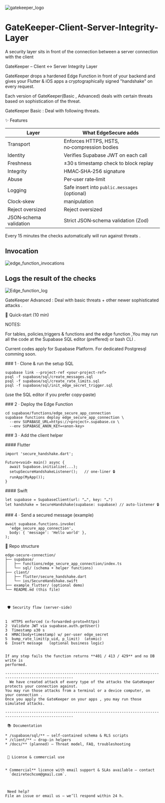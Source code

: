 
![gatekeeper_logo](https://github.com/user-attachments/assets/2d204146-e5e0-4304-ba9e-7531a914e850)




# GateKeeper-Client-Server-Integrity-Layer

A security layer sits in front of the connection between a server connection with the client

GateKeeper – Client ↔ Server Integrity Layer 

  GateKeeper drops a hardened Edge Function in front of your backend and gives your Flutter & iOS
apps a cryptographically signed "handshake" on every request.

Each version of GateKeeper(Basic , Advanced) deals with certain threats based on sophistication of the threat. 

  
GateKeeper Basic : Deal with following threats. 



 ✨ Features

| Layer         | What EdgeSecure adds                               |
| ------------- | -------------------------------------------------- |
| Transport | Enforces HTTPS, HSTS, no‑compression bodies        |
| Identity  | Verifies Supabase JWT on each call                 |
| Freshness | ±30 s timestamp check to block replay              |
| Integrity | HMAC‑SHA‑256 signature |
| Abuse     | Per‑user rate‑limit         |
| Logging   | Safe insert into `public.messages` (optional)      |
| Clock‑skew| manipulation  |
| Reject oversized | Reject oversized |
| JSON‑schema validation | Strict JSON‑schema validation (Zod) |



Every 15 minutes the checks automatically will run against threats .

## Invocation 

![edge_function_invocations](https://github.com/user-attachments/assets/490abb6c-d6f3-47bb-8c31-37e89d7037bc)


## Logs the result of the checks


![Edge_function_log](https://github.com/user-attachments/assets/32bc8a4d-b066-4699-a111-b98ed2665a9d)



GateKeeper Advanced  : Deal with basic threats +  other newer sophisticated attacks  .


   🚀 Quick‑start (10 min)

NOTES: 

For tables, policies,triggers & functions and the edge function ,You may run all the code at the Supabase SQL editor (preffered) or bash CLI .

Current codes apply for Supabase Platform. For dedicated Postgresql comming soon.

### 1 · Clone & run the setup SQL

    supabase link --project-ref <your‑project‑ref>
    psql -f supabase/sql/create_messages.sql
    psql -f supabase/sql/create_rate_limits.sql
    psql -f supabase/sql/init_edge_secret_trigger.sql

(use the SQL editor if you prefer copy‑paste)

### 2 · Deploy the Edge Function

    cd supabase/functions/edge_secure_app_connection
    supabase functions deploy edge_secure_app_connection \
      --env SUPABASE_URL=https://<project>.supabase.co \
      --env SUPABASE_ANON_KEY=<anon‑key>

### 3 · Add the client helper

#### Flutter

    import 'secure_handshake.dart';
    
    Future<void> main() async {
      await Supabase.initialize(...);
      setupSecureHandshakeListener();   // one‑liner 🔒
      runApp(MyApp());
    }

#### Swift

    let supabase = SupabaseClient(url: "…", key: "…")
    let handshake = SecureHandshake(supabase: supabase) // auto‑listener 🔒

### 4 · Send a secured message (example)

    await supabase.functions.invoke(
      'edge_secure_app_connection',
      body: { 'message': 'Hello world' },
    );



 📁 Repo structure

```
edge-secure-connection/
├── supabase/
│   ├── functions/edge_secure_app_connection/index.ts
│   └── sql/ (schema + helper functions)
├── client/
│   ├── flutter/secure_handshake.dart
│   └── ios/SecureHandshake.swift
├── example_flutter/ (optional demo)
└── README.md (this file)



 🛡️ Security flow (server‑side)


1  HTTPS enforced (x‑forwarded-proto=https)
2  Validate JWT via supabase.auth.getUser()
3  Timestamp ±30 s
4  HMAC(body+timestamp) w/ per‑user edge_secret
5  bump_rate_limit(p_uid, p_limit)  (atomic)
6  Insert message   (optional business logic)


If any step fails the function returns **401 / 413 / 429** and no DB write is
performed.

-----------------------------------------------------------------------------------------------------
  We have created attack of every type of the attacks the GateKeeper protects your connection against.
You may run those attacks from a terminal or a device computer, on your connection .
Once you apply the GateKeeper on your apps , you may run those simulated attacks.

-----------------------------------------------------------------------------------------------------

 📚 Documentation

* /supabase/sql/** – self‑contained schema & RLS scripts
* /client/** – drop‑in helpers
* /docs/** (planned) – Threat model, FAQ, troubleshooting


 💼 License & commercial use


* Commercial** licence with email support & SLAs available – contact
  `deziretechcom@gmail.com`.



 Need help?
File an issue or email us – we’ll respond within 24 h.
